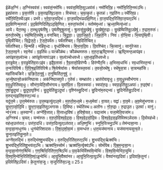 

  
ईळे॑अ॒ग्निं। अ॒ग्निंस्वव॑सं। स्वव॑सं॒नमो॑भिः। स्वव॑स॒मिति॒सुऽअव॑सं। नमो॑भिरि॒ह। नमो॑भि॒रिति॒नमः॑ऽभिः। इ॒हप्र॑सत्तः। प्र॒स॒त्तोवि। प्र॒स॒त्तइति॑प्र॒ऽस॒त्तः। विच॑यत्। च॒य॒त्कृ॒तं। कृ॒तन्नः॑। न॒इति॑नः॥ रथै॑रिव॒प्र। रथै॑रि॒वेति॒रथैः॑ऽइव। प्रभ॑रे। भ॒रे॒वा॒ज॒यद्भिः॑। वा॒ज॒यद्भिः॑प्रदक्षि॒णित्। वा॒ज॒यद्भि॒रिति॑वा॒ज॒यत्ऽभिः॑।प्र॒द॒क्षिणिन्म॒रुतां॑। प्र॒द॒क्षिणिदिति॑प्र॒ऽद॒क्षि॒णित्। म॒रुतां॒स्तोमं॑। स्तोम॑मृध्यां। ऋ॒ध्या॒मित्यृ॑ध्यां॥  
आये। येत॒स्थुः। त॒स्थुःपृष॑तीषु। पृष॑तीषुश्रु॒तासु॑। श्रु॒तासु॑सु॒खेषु॑। सु॒खेषु॑रु॒द्राः। सु॒खेष्विति॑सु॒ऽखेषु॑। रु॒द्राम॒रुतः॑। म॒रुतो॒रथे॑षु। रथे॒ष्विति॒रथे॑षु॥ वना॑चित्। चि॒दु॒ग्राः॒। उ॒ग्रा॒जि॒ह॒ते॒। जि॒ह॒ते॒नि। निवः॑। वो॒भि॒या। भि॒यापृ॑थि॒वी। पृ॒थि॒वीचि॑त्। चि॒द्रे॒ज॒ते॒। रे॒ज॒ते॒पर्व॑तः। पर्व॑तश्चित्। चि॒दिति॑चित्॥  
पर्व॑तश्चित्। चि॒न्महि॑। महि॑वृ॒ध्दः। वृ॒ध्दोबि॑भाय। बि॒भा॒य॒दि॒वः। दि॒वश्चि॑त्। चि॒त्सानु॑। सानु॑रेजत। रे॒ज॒त॒स्व॒ने। स्व॒नेवः॑। व॒इति॑वः॥ यत्क्रीळ॑थ। क्रीळ॑थमरुतः। म॒रु॒त॒ऋ॒ष्टि॒मन्तः॑। ऋ॒ष्टि॒मन्त॒आप॑इव। आप॑इवस॒ध्र्य॑ञ्चः। आप॑इ॒वेत्यापः॑ऽइव। स॒ध्र्य॑ञ्चोधवध्वे। ध॒व॒ध्व॒इति॑धवध्वे॥  
व॒राइ॒वेत्। व॒राइ॒वेति॑व॒राःऽइ॑व। इद्रै॑व॒तासः॑। रै॒व॒तासो॒हिर॑ण्यैः। हिर॑ण्यैर॒भि। अ॒भिस्व॒धाभिः॑। स्व॒धाभि॑स्त॒न्वः॑। त॒न्वः॑पिपिश्रे। पि॒पि॒श्र॒इति॑पिपिश्रे॥ श्रि॒येश्रेयां॑सः। श्रेयां॑सस्त॒वसः॑। त॒वसो॒रथे॑षु। रथे॑षुस॒त्रा। स॒त्रामहां॑सि। महां॑सिचक्रिरे। च॒क्रि॒रे॒त॒नूषु॑। त॒नूष्विति॑त॒नूषु॑ ॥  
अ॒ज्ये॒ष्ठासो॒अक॑निष्ठासः। अक॑निष्ठासए॒ते। ए॒तेसं। सम्भ्रात॑रः। भ्रात॑रोवावृधुः। वा॒वृ॒धु॒स्सौभ॑गाय। व॒वृ॒धु॒रिति॑ववृधुः। सौभ॑गा॒येति॒सौभ॑गाय॥ युवा॑पि॒ता। पि॒तास्वपाः॑। स्वपा॑रु॒द्रः। स्वपा॒इति॑सु॒ऽअपाः॑। रु॒द्रए॑षां। ए॒षां॒सु॒दुघा॑। सु॒दुघा॒पृश्निः॑। सु॒दुघेति॑सु॒ऽदुघा॑। पृश्नि॑स्सु॒दिना॑। सु॒दिना॑म॒रुद्भ्यः॑। सु॒दिनेति॑सु॒ऽदिना॑। म॒रुद्भ्य॒इति॑म॒रुत्ऽभ्यः॑॥  
यदु॑त्त॒मे। उ॒त्त॒मेम॑रुतः। उ॒त्त॒मइत्यु॑त्ऽत॒मे। म॒रु॒तो॒म॒ध्य॒मे। म॒ध्य॒मेवा॑। वा॒यत्। यद्वा॑। वा॒व॒मे। अ॒व॒मेसु॑भगासः। सु॒भ॒गा॒सो॒दि॒वि। सु॒भ॒गा॒स॒इति॑सुऽभगासः। दि॒विष्ठ। स्थेति॑स्थ॥ अतो॑नः। नो॒रु॒द्राः। रु॒द्राउ॒त। उ॒तवा॑। वानु॑। न्व॑१॒॑स्य। अ॒स्याग्ने॑। अग्ने॑वि॒त्तात्। वि॒त्ताध्द॒विषः॑। ह॒विषो॒यत्। यद्यजा॑म। यजा॒मेति॒यजा॑म॥  
अ॒ग्निश्च॑। च॒यत्। यन्म॑रुतः। म॒रु॒तो॒वि॒श्व॒वे॒द॒सः॒। वि॒श्व॒वे॒द॒सो॒दि॒वः। वि॒श्व॒वे॒द॒स॒इति॑विश्वऽवेदसः। दि॒वोवह॑ध्वे। वह॑ध्व॒उत्त॑रात्। उत्त॑रा॒दधि॑। उत्त॑रा॒दित्युत्ऽत॑रात्। अधि॒ष्णुभिः॑। स्नुभि॒रित्स्नु॒ऽभिः॑॥ तेम॑न्दसा॒नाः। म॒न्द॒सा॒नाधुन॑यः। धुन॑योरिशादसः। रि॒शा॒द॒शो॒वा॒मं। वा॒मन्ध॑त्त। ध॒त्त॒यज॑मानाय। यज॑मानायसुन्व॒ते। सु॒न्व॒तइति॑सु॒न्व॒ते॥  
अग्ने॑म॒रुद्भिः॑। म॒रुद्भि॑श्शु॒भय॑द्भिः। म॒रुद्भि॒रिति॑म॒रुत्ऽभिः॑। शु॒भय॑द्भि॒र्ऋक्व॑भिः। शु॒भय॑द्भि॒रिति॑शु॒भय॑त्ऽभिः। ऋक्व॑भि॒स्सोमं॑। ऋक्व॑भि॒र्त्यृक्व॑ऽभिः। सोमं॑पिब। पि॒ब॒म॒न्द॒सा॒नः। म॒न्द॒सा॒नोग॑ण॒श्रिभिः॑। ग॒ण॒श्रिभि॒रिति॑ग॒ण॒श्रिऽभिः॑॥ पा॒व॒केभि॑र्विश्वमि॒न्वेभिः॑। वि॒श्व॒मि॒न्वेभि॑रा॒युभिः॑। वि॒श्व॒मि॒न्वेभि॒रिति॑वि॒श्वं॒ऽइ॒न्वेभिः॑। आ॒युभि॒र्वैश्वा॑नर। आ॒युभि॒रित्या॒युऽभिः॑। वैश्वा॑नरप्र॒दिवा॑। प्र॒दिवा॑के॒तुना॑। प्र॒दिवेति॑प्र॒ऽदिवा॑। के॒तुना॑स॒जूः। स॒जूरिति॑स॒ऽजूः॥ 25॥  
